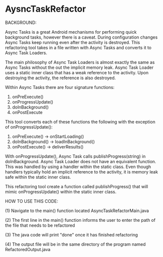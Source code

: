 # AysncTaskRefactor

BACKGROUND:

Async Tasks is a great Android mechanisms for performing quick background tasks, however there is a caveat.  During configuration changes Async Tasks keep running even after the activity is destroyed.  This refactoring tool takes in a file written with Async Tasks and converts it to Async Task Loaders.

The main philosophy of Async Task Loaders is almost exactly the same as Async Tasks without the out the implicit memory leak.  Async Task Loader uses a static inner class that has a weak reference to the activity.  Upon destroying the activity, the reference is also destroyed.

Within Async Tasks there are four signature functions:

1. onPreExecute()
2. onProgressUpdate()
3. doInBackground()
4. onPostExecute

This tool converts each of these functions the following with the exception of onProgressUpdate():

1. onPreExecute() -> onStartLoading()
2. doInBackground() -> loadInBackground()
3. onPostExecute() -> deliverResults()

With onProgressUpdate(), Async Task calls publishProgress(string) in doInBackground.  Async Task Loader does not have an equivalent function.  This was handled by using a handler within the static class.  Even though handlers typically hold an implicit reference to the activity, it is memory leak safe within the static inner class.

This refactoring tool create a function called publishProgress() that will mimic onProgressUpdate() within the static inner class.


HOW TO USE THIS CODE:

(1) Navigate to the main() function located AsyncTaskRefactorMain.java

(2) The first line in the main() function informs the user to enter the path of the file that needs to be refactored

(3) The java code will print "done" once it has finished refactoring

(4) The output file will be in the same directory of the program named RefactoredOutput.java
